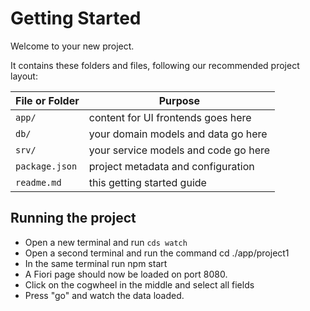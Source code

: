 # Getting Started

Welcome to your new project.

It contains these folders and files, following our recommended project layout:

File or Folder | Purpose
---------|----------
`app/` | content for UI frontends goes here
`db/` | your domain models and data go here
`srv/` | your service models and code go here
`package.json` | project metadata and configuration
`readme.md` | this getting started guide


## Running the project

- Open a new terminal and run `cds watch`
- Open a second terminal and run the command cd ./app/project1
- In the same terminal run npm start
- A Fiori page should now be loaded on port 8080.
- Click on the cogwheel in the middle and select all fields
- Press "go" and watch the data loaded.


